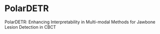 # PolarDETR
PolarDETR: Enhancing Interpretability in Multi-modal Methods for Jawbone Lesion Detection in CBCT
